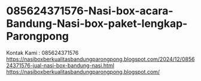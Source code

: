 # 085624371576-Nasi-box-acara-Bandung-Nasi-box-paket-lengkap-Parongpong
Kontak Kami : 085624371576  https://nasiboxberkualitasbandungparongpong.blogspot.com/2024/12/085624371576-jual-nasi-box-bandung-nasi.html  https://nasiboxberkualitasbandungparongpong.blogspot.com/
